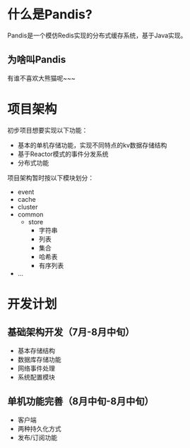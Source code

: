 # 什么是Pandis?
Pandis是一个模仿Redis实现的分布式缓存系统，基于Java实现。

## 为啥叫Pandis
有谁不喜欢大熊猫呢~~~

# 项目架构
初步项目想要实现以下功能：
* 基本的单机存储功能，实现不同特点的kv数据存储结构
* 基于Reactor模式的事件分发系统
* 分布式功能

项目架构暂时按以下模块划分：
* event
* cache
* cluster
* common
  * store
    * 字符串
    * 列表
    * 集合
    * 哈希表
    * 有序列表
* ...

# 开发计划
## 基础架构开发（7月-8月中旬）
* 基本存储结构
* 数据库存储功能
* 网络事件处理
* 系统配置模块

## 单机功能完善（8月中旬-8月中旬）
* 客户端
* 两种持久化方式
* 发布/订阅功能

